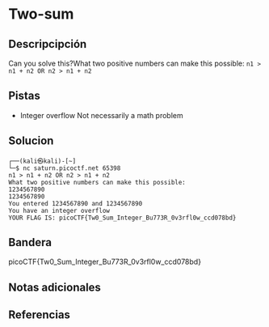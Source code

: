 # Two-sum
## Descripcipción
Can you solve this?What two positive numbers can make this possible: `n1 > n1 + n2 OR n2 > n1 + n2`
## Pistas
- Integer overflow Not necessarily a math problem
## Solucion
```
┌──(kali㉿kali)-[~]
└─$ nc saturn.picoctf.net 65398
n1 > n1 + n2 OR n2 > n1 + n2 
What two positive numbers can make this possible: 
1234567890
1234567890
You entered 1234567890 and 1234567890
You have an integer overflow
YOUR FLAG IS: picoCTF{Tw0_Sum_Integer_Bu773R_0v3rfl0w_ccd078bd}
```
## Bandera
picoCTF{Tw0_Sum_Integer_Bu773R_0v3rfl0w_ccd078bd}
## Notas adicionales
## Referencias
